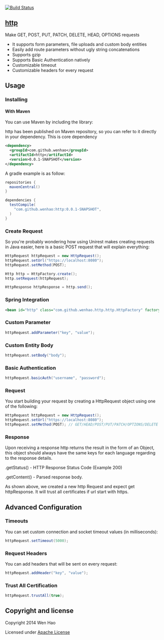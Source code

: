 [![Build Status](https://travis-ci.org/wenhao/http.png?branch=master)](https://travis-ci.org/wenhao/http)

## [http](https://github.com/wenhao/http)
Make GET, POST, PUT, PATCH, DELETE, HEAD, OPTIONS requests
* It supports form parameters, file uploads and custom body entities
* Easily add route parameters without ugly string concatenations
* Supports gzip
* Supports Basic Authentication natively
* Customizable timeout
* Customizable headers for every request

## Usage

### Installing

#### With Maven
You can use Maven by including the library:

http has been published on Maven repository, so you can refer to it directly in your dependency. This is core
dependency

```xml
<dependency>
  <groupId>com.github.wenhao</groupId>
  <artifactId>http</artifactId>
  <version>0.0.1-SNAPSHOT</version>
</dependency>
```

A gradle example is as follow:

```groovy
repositories {
  mavenCentral()
}

dependencies {
  testCompile(
    "com.github.wenhao:http:0.0.1-SNAPSHOT",
  )
}
```

### Create Request

So you're probably wondering how using Unirest makes creating requests in Java easier, 
here is a basic POST request that will explain everything:


```java
HttpRequest httpRequest = new HttpRequest();
httpRequest.setUrl("https://localhost:8080");
httpRequest.setMethod(POST);

Http http = HttpFactory.create();
http.setRequest(httpRequest);

HttpResponse httpResponse = http.send();

```

### Spring Integration

```xml
<bean id="http" class="com.github.wenhao.http.http.HttpFactory" factory-method="create" />

```

### Custom Parameter

```java
httpRequest.addParameter("key", "value");

```


### Custom Entity Body

```java
httpRequest.setBody("body");

```

### Basic Authentication

```java
httpRequest.basicAuth("username", "password");

```

### Request

You start building your request by creating a HttpRequest object using one of the following:

```java
HttpRequest httpRequest = new HttpRequest();
httpRequest.setUrl("https://localhost:8080");
httpRequest.setMethod(POST); // GET/HEAD/POST/PUT/PATCH/OPTIONS/DELETE

```

### Response

Upon receiving a response http returns the result in the form of an Object, this object should always have the same keys for each language regarding to the response details.

.getStatus() - HTTP Response Status Code (Example 200)

.getContent() - Parsed response body.

As shown above, we created a new http Request and expect get httpResponse. It will trust all certificates if url start
with https.

## Advanced Configuration
### Timeouts
You can set custom connection and socket timeout values (in milliseconds):
```java
httpRequest.setTimeout(5000);

```

### Request Headers
You can add headers that will be sent on every request:
```java
httpRequest.addHeader("key", "value");

```

### Trust All Certification

```java
httpRequest.trustAll(true);

```

## Copyright and license

Copyright 2014 Wen Hao

Licensed under [Apache License][1]

[1]: https://github.com/wenhao/http/blob/master/LICENSE



